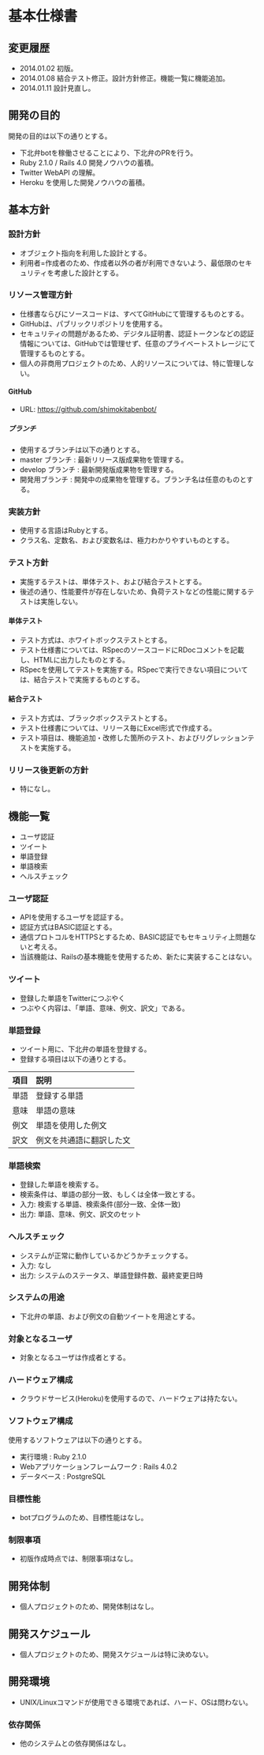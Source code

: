 基本仕様書
========
## 変更履歴
- 2014.01.02 初版。
- 2014.01.08 結合テスト修正。設計方針修正。機能一覧に機能追加。
- 2014.01.11 設計見直し。

## 開発の目的
開発の目的は以下の通りとする。

- 下北弁botを稼働させることにより、下北弁のPRを行う。
- Ruby 2.1.0 / Rails 4.0 開発ノウハウの蓄積。
- Twitter WebAPI の理解。
- Heroku を使用した開発ノウハウの蓄積。

## 基本方針

### 設計方針
- オブジェクト指向を利用した設計とする。
- 利用者=作成者のため、作成者以外の者が利用できないよう、最低限のセキュリティを考慮した設計とする。

### リソース管理方針
- 仕様書ならびにソースコードは、すべてGitHubにて管理するものとする。
- GitHubは、パブリックリポジトリを使用する。
- セキュリティの問題があるため、デジタル証明書、認証トークンなどの認証情報については、GitHubでは管理せず、任意のプライベートストレージにて管理するものとする。
- 個人の非商用プロジェクトのため、人的リソースについては、特に管理しない。

#### GitHub
- URL: https://github.com/shimokitabenbot/

##### ブランチ
- 使用するブランチは以下の通りとする。
- master ブランチ  : 最新リリース版成果物を管理する。
- develop ブランチ : 最新開発版成果物を管理する。
- 開発用ブランチ : 開発中の成果物を管理する。ブランチ名は任意のものとする。

### 実装方針
- 使用する言語はRubyとする。
- クラス名、定数名、および変数名は、極力わかりやすいものとする。

### テスト方針
- 実施するテストは、単体テスト、および結合テストとする。
- 後述の通り、性能要件が存在しないため、負荷テストなどの性能に関するテストは実施しない。

#### 単体テスト
- テスト方式は、ホワイトボックステストとする。
- テスト仕様書については、RSpecのソースコードにRDocコメントを記載し、HTMLに出力したものとする。
- RSpecを使用してテストを実施する。RSpecで実行できない項目については、結合テストで実施するものとする。

#### 結合テスト
- テスト方式は、ブラックボックステストとする。
- テスト仕様書については、リリース毎にExcel形式で作成する。
- テスト項目は、機能追加・改修した箇所のテスト、およびリグレッションテストを実施する。

### リリース後更新の方針
- 特になし。

## 機能一覧
- ユーザ認証
- ツイート
- 単語登録
- 単語検索
- ヘルスチェック

### ユーザ認証
- APIを使用するユーザを認証する。
- 認証方式はBASIC認証とする。
- 通信プロトコルをHTTPSとするため、BASIC認証でもセキュリティ上問題ないと考える。
- 当該機能は、Railsの基本機能を使用するため、新たに実装することはない。

### ツイート
- 登録した単語をTwitterにつぶやく
- つぶやく内容は、「単語、意味、例文、訳文」である。

### 単語登録
- ツイート用に、下北弁の単語を登録する。
- 登録する項目は以下の通りとする。

| 項目 | 説明             |
|:----|:-----------|
| 単語 | 登録する単語      |
| 意味 | 単語の意味        |
| 例文 | 単語を使用した例文 |
| 訳文 | 例文を共通語に翻訳した文 |

### 単語検索
- 登録した単語を検索する。
- 検索条件は、単語の部分一致、もしくは全体一致とする。
- 入力: 検索する単語、検索条件(部分一致、全体一致)
- 出力: 単語、意味、例文、訳文のセット

### ヘルスチェック
- システムが正常に動作しているかどうかチェックする。
- 入力: なし
- 出力: システムのステータス、単語登録件数、最終変更日時

### システムの用途
- 下北弁の単語、および例文の自動ツイートを用途とする。

### 対象となるユーザ
- 対象となるユーザは作成者とする。

### ハードウェア構成
- クラウドサービス(Heroku)を使用するので、ハードウェアは持たない。

### ソフトウェア構成
使用するソフトウェアは以下の通りとする。

- 実行環境 : Ruby 2.1.0
- Webアプリケーションフレームワーク : Rails 4.0.2
- データベース : PostgreSQL

### 目標性能
- botプログラムのため、目標性能はなし。

### 制限事項
- 初版作成時点では、制限事項はなし。

## 開発体制
- 個人プロジェクトのため、開発体制はなし。

## 開発スケジュール
- 個人プロジェクトのため、開発スケジュールは特に決めない。

## 開発環境
- UNIX/Linuxコマンドが使用できる環境であれば、ハード、OSは問わない。

### 依存関係
- 他のシステムとの依存関係はなし。
